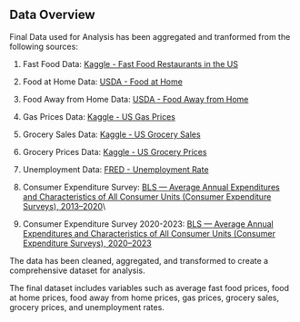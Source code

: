 
## Data Overview

Final Data used for Analysis has been aggregated and tranformed from the following sources:

1. Fast Food Data: [Kaggle - Fast Food Restaurants in the US](https://www.kaggle.com/datasets/mcdonalds/fast-food-restaurants-in-the-us)
2. Food at Home Data: [USDA - Food at Home](https://www.ers.usda.gov/data-products/food-at-home-prices-and-spending/)
3. Food Away from Home Data: [USDA - Food Away from Home](https://www.ers.usda.gov/data-products/food-away-from-home-prices-and-spending/)
4. Gas Prices Data: [Kaggle - US Gas Prices](https://www.kaggle.com/datasets/mircealex/us-gas-prices)
5. Grocery Sales Data: [Kaggle - US Grocery Sales](https://www.kaggle.com/datasets/crawford/weekly-us-grocery-sales)
6. Grocery Prices Data: [Kaggle - US Grocery Prices](https://www.kaggle.com/datasets/crawford/weekly-us-grocery-prices)
7. Unemployment Data: [FRED - Unemployment Rate](https://fred.stlouisfed.org/series/UNRATE)

8. Consumer Expenditure Survey: [BLS — Average Annual Expenditures and Characteristics of All Consumer Units (Consumer Expenditure Surveys), 2013–2020](https://www.bls.gov/cex/)\
9. Consumer Expenditure Survey 2020-2023: [BLS — Average Annual Expenditures and Characteristics of All Consumer Units (Consumer Expenditure Surveys), 2020–2023](https://www.bls.gov/cex/tables/calendar-year/mean/cu-mean-2020-2023.pdf)

The data has been cleaned, aggregated, and transformed to create a comprehensive dataset for analysis. 

The final dataset includes variables such as average fast food prices, food at home prices, food away from home prices, gas prices, grocery sales, grocery prices, and unemployment rates.

